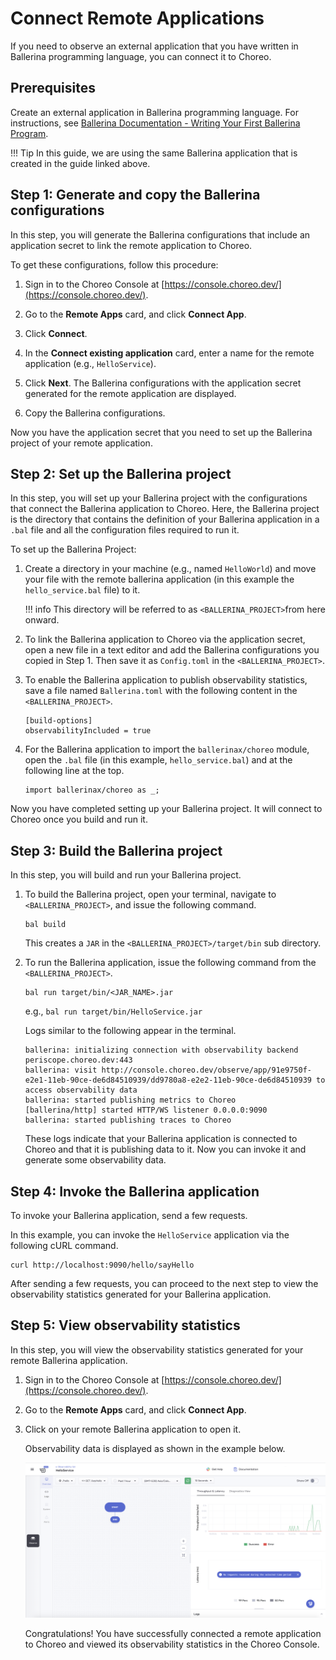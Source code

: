 # Connect Remote Applications

If you need to observe an external application that you have written in Ballerina programming language, you can connect it to Choreo.

## Prerequisites

Create an external application in Ballerina programming language. For instructions, see [Ballerina Documentation - Writing Your First Ballerina Program](https://ballerina.io/learn/user-guide/getting-started/writing-your-first-ballerina-program/).

!!! Tip
    In this guide, we are using the same Ballerina application that is created in the guide linked above.

## Step 1: Generate and copy the Ballerina configurations

In this step, you will generate the Ballerina configurations that include an application secret to link the remote application to Choreo.

To get these configurations, follow this procedure:

1. Sign in to the Choreo Console at [https://console.choreo.dev/](https://console.choreo.dev/).

2. Go to the **Remote Apps** card, and click **Connect App**.

3. Click **Connect**.

4. In the **Connect existing application** card, enter a name for the remote application (e.g., `HelloService`).

5. Click **Next**. The Ballerina configurations with the application secret generated for the remote application are displayed.

6. Copy the Ballerina configurations.

Now you have the application secret that you need to set up the Ballerina project of your remote application.

## Step 2: Set up the Ballerina project

In this step, you will set up your Ballerina project with the configurations that connect the Ballerina application to Choreo. Here, the Ballerina project is the directory that contains the definition of your Ballerina application in a `.bal` file and all the configuration files required to run it.

To set up the Ballerina Project:

1. Create a directory in your machine (e.g., named `HelloWorld`) and move your file with the remote ballerina application (in this example the `hello_service.bal` file) to it.

    !!! info
        This directory will be referred to as `<BALLERINA_PROJECT>`from here onward.

2. To link the Ballerina application to Choreo via the application secret, open a new file in a text editor and add the Ballerina configurations you copied in Step 1. Then save it as `Config.toml` in the `<BALLERINA_PROJECT>`.

3. To enable the Ballerina application to publish observability statistics, save a file named `Ballerina.toml` with the following content in the `<BALLERINA_PROJECT>`.

    ```ballerina
    [build-options]
    observabilityIncluded = true
    ```
   
4. For the Ballerina application to import the `ballerinax/choreo` module, open the `.bal` file (in this example, `hello_service.bal`) and at the following line at the top.

    ```ballerina
    import ballerinax/choreo as _;
    ```
   
Now you have completed setting up your Ballerina project. It will connect to Choreo once you build and run it.

## Step 3: Build the Ballerina project

In this step, you will build and run your Ballerina project. 

1. To build the Ballerina project, open your terminal, navigate to `<BALLERINA_PROJECT>`, and issue the following command.

    ```text
    bal build
    ```
   
    This creates a `JAR` in the `<BALLERINA_PROJECT>/target/bin` sub directory.
   
2. To run the Ballerina application, issue the following command from the `<BALLERINA_PROJECT>`.

    ```
    bal run target/bin/<JAR_NAME>.jar
    ```
   
    e.g., `bal run target/bin/HelloService.jar`
    
    Logs similar to the following appear in the terminal.
    
    ```
    ballerina: initializing connection with observability backend periscope.choreo.dev:443
    ballerina: visit http://console.choreo.dev/observe/app/91e9750f-e2e1-11eb-90ce-de6d84510939/dd9780a8-e2e2-11eb-90ce-de6d84510939 to access observability data
    ballerina: started publishing metrics to Choreo
    [ballerina/http] started HTTP/WS listener 0.0.0.0:9090
    ballerina: started publishing traces to Choreo
    ```
   
    These logs indicate that your Ballerina application is connected to Choreo and that it is publishing data to it. Now you can invoke it and generate some observability data.
   
## Step 4: Invoke the Ballerina application

To invoke your Ballerina application, send a few requests.

In this example, you can invoke the `HelloService` application via the following cURL command.

```text
curl http://localhost:9090/hello/sayHello
```

After sending a few requests, you can proceed to the next step to view the observability statistics generated for your Ballerina application.

## Step 5: View observability statistics

In this step, you will view the observability statistics generated for your remote Ballerina application.

1. Sign in to the Choreo Console at [https://console.choreo.dev/](https://console.choreo.dev/).

2. Go to the **Remote Apps** card, and click **Connect App**.

3. Click on your remote Ballerina application to open it.

    Observability data is displayed as shown in the example below.
    
    ![View observability data](../assets/img/remote-apps/remote-service-observability.png)
    
    Congratulations! You have successfully connected a remote application to Choreo and viewed its observability statistics in the Choreo Console.
   

